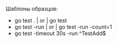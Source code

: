 Шаблоны образцов:

- go test . | or | go test 
- go test -run | or | go test -run -count=1
- go test -timeout 30s -run ^TestAdd$